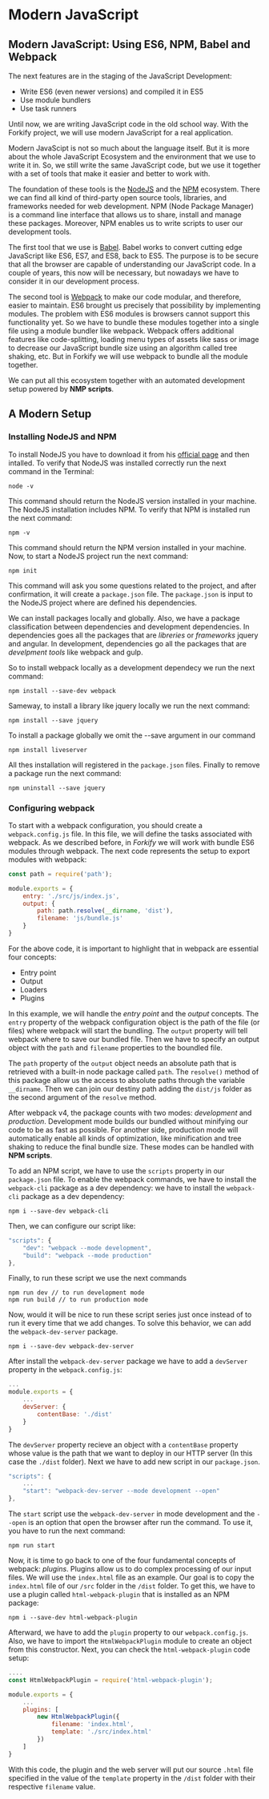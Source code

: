 Modern JavaScript
=================

Modern JavaScript: Using ES6, NPM, Babel and Webpack
----------------------------------------------------

The next features are in the staging of the JavaScript Development:

- Write ES6 (even newer versions) and compiled it in ES5
- Use module bundlers
- Use task runners

Until now, we are writing JavaScript code in the old school way. With the Forkify project, we will use modern JavaScript for a real application.

Modern JavaScipt is not so much about the language itself. But it is more about the whole JavaScript Ecosystem and the environment that we use to write it in. So, we still write the same JavaScript code, but we use it together with a set of tools that make it easier and better to work with.

The foundation of these tools is the [NodeJS](https://nodejs.org/es/) and the [NPM](https://www.npmjs.com/) ecosystem. There we can find all kind of third-party open source tools, libraries, and frameworks needed for web development. NPM (Node Package Manager) is a command line interface that allows us to share, install and manage these packages. Moreover, NPM enables us to write scripts to user our development tools.

The first tool that we use is [Babel](https://babeljs.io/). Babel works to convert cutting edge JavaScript like ES6, ES7, and ES8, back to ES5. The purpose is to be secure that all the browser are capable of understanding our JavaScript code. In a couple of years, this now will be necessary, but nowadays we have to consider it in our development process.

The second tool is [Webpack](https://webpack.js.org/) to make our code modular, and therefore, easier to maintain. ES6 brought us precisely that possibility by implementing modules. The problem with ES6 modules is browsers cannot support this functionality yet. So we have to bundle these modules together into a single file using a module bundler like webpack. Webpack offers additional features like code-splitting, loading menu types of assets like sass or image to decrease our JavaScript bundle size using an algorithm called tree shaking, etc. But in Forkify we will use webpack to bundle all the module together.

We can put all this ecosystem together with an automated development setup powered by **NMP scripts**.

A Modern Setup
--------------

### Installing NodeJS and NPM

To install NodeJS you have to download it from his [official page](https://nodejs.org/es/) and then intalled. To verify that NodeJS was installed correctly run the next command in the Terminal:

    node -v

This command should return the NodeJS version installed in your machine. The NodeJS installation includes NPM. To verify that NPM is installed run the next command:

    npm -v

This command should return the NPM version installed in your machine. Now, to start a NodeJS project run the next command:

    npm init

This command will ask you some questions related to the project, and after confirmation, it will create a `package.json` file. The `package.json` is input to the NodeJS project where are defined his dependencies.

We can install packages locally and globally. Also, we have a package classification between dependencies and development dependencies. In dependencies goes all the packages that are _libreries_ or _frameworks_ jquery and angular. In development, dependencies go all the packages that are _develpment tools_ like webpack and gulp.

So to install webpack locally as a development dependecy we run the next command:

    npm install --save-dev webpack

Sameway, to install a library like jquery locally we run the next command:

    npm install --save jquery

To install a package globally we omit the --save argument in our command

    npm install liveserver

All thes installation will registered in the `package.json` files. Finally to remove a package run the next command:

    npm uninstall --save jquery

### Configuring webpack
To start with a webpack configuration, you should create a `webpack.config.js` file. In this file, we will define the tasks associated with webpack. As we described before, in _Forkify_ we will work with bundle ES6 modules through webpack. The next code represents the setup to export modules with webpack:

```js
const path = require('path');

module.exports = {
    entry: './src/js/index.js',
    output: {
        path: path.resolve(__dirname, 'dist'),
        filename: 'js/bundle.js'
    }
}
```

For the above code, it is important to highlight that in webpack are essential four concepts:

- Entry point
- Output
- Loaders
- Plugins

In this example, we will handle the _entry point_ and the _output_ concepts. The `entry` property of the webpack configuration object is the path of the file (or files) where webpack will start the bundling. The `output` property will tell webpack where to save our bundled file. Then we have to specify an output object with the  `path` and `filename` properties to the boundled file.

The `path` property of the `output` object needs an absolute path that is retrieved with a built-in node package called `path`. The `resolve()` method of this package allow us the access to absolute paths through the variable `__dirname`. Then we can join our destiny path adding the `dist/js` folder as the second argument of the `resolve` method.

After webpack v4, the package counts with two modes: _development_ and _production_. Development mode builds our bundled without minifying our code to be as fast as possible. For another side, production mode will automatically enable all kinds of optimization, like minification and tree shaking to reduce the final bundle size. These modes can be handled with **NPM scripts**.

To add an NPM script, we have to use the `scripts` property in our `package.json` file. To enable the webpack commands, we have to install the `webpack-cli` package as a dev dependency: we have to install the `webpack-cli` package as a dev dependency:

    npm i --save-dev webpack-cli

Then, we can configure our script like:

```js
"scripts": {
    "dev": "webpack --mode development",
    "build": "webpack --mode production"
},
```

Finally, to run these script we use the next commands

    npm run dev // to run development mode
    npm run build // to run production mode

Now, would it will be nice to run these script series just once instead of to run it every time that we add changes. To solve this behavior, we can add the `webpack-dev-server` package.

    npm i --save-dev webpack-dev-server

After install the `webpack-dev-server` package we have to add a `devServer` property in the `webpack.config.js`:

```js
...
module.exports = {
    ...
    devServer: {
        contentBase: './dist'
    }
}
```

The `devServer` property recieve an object with a `contentBase` property whose value is the path that we want to deploy in our HTTP server (In this case  the `./dist` folder). Next we have to add new script in our `package.json`.

```js
"scripts": {
    ...
    "start": "webpack-dev-server --mode development --open"
},
```

The `start` script use the `webpack-dev-server` in mode development and the `--open` is an option that open the browser after run the command. To use it, you have to run the next command:

    npm run start

Now, it is time to go back to one of the four fundamental concepts of webpack: _plugins_. Plugins allow us to do complex processing of our input files. We will use the `index.html` file as an example. Our goal is to copy the `index.html` file of our `/src` folder in the `/dist` folder. To get this, we have to use a plugin called `html-webpack-plugin` that is installed as an NPM package:

    npm i --save-dev html-webpack-plugin

Afterward, we have to add the `plugin` property to our `webpack.config.js`. Also, we have to import the `HtmlWebpackPlugin` module to create an object from this constructor. Next, you can check the `html-webpack-plugin` code setup:

```js
....
const HtmlWebpackPlugin = require('html-webpack-plugin');

module.exports = {
    ...
    plugins: [
        new HtmlWebpackPlugin({
            filename: 'index.html',
            template: './src/index.html'
        })
    ]
}
```

With this code, the plugin and the web server will put our source `.html` file specified in the value of the `template` property in the `/dist` folder with their respective `filename` value.
